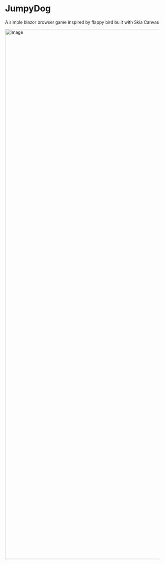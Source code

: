 # JumpyDog
A simple blazor browser game inspired by flappy bird built with Skia Canvas

<img width="1728" alt="image" src="https://github.com/user-attachments/assets/2c542467-2f76-4b4c-b163-ef88edc6724f" />
